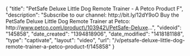 {
    "title": "PetSafe Deluxe Little Dog Remote Trainer - A Petco Product F",
    "description": "Subscribe to our channel: http:\/\/bit.ly\/12dY9oO Buy the PetSafe Deluxe Little Dog Remote Trainer at Petco: http:\/\/www.petco.com\/product\/103942\/PetSafe-Deluxe...",
    "videoid": "145858",
    "date_created": "1394818906",
    "date_modified": "1418181188",
    "type": "captivate",
    "layout": "video",
    "url": "\/v\/petsafe-deluxe-little-dog-remote-trainer-a-petco-product-f\/145858"
}